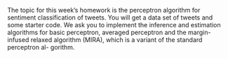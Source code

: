 The topic for this week’s homework is the perceptron algorithm for sentiment classification of tweets. You will get a data set of tweets and some starter code. We ask you to implement the inference and estimation algorithms for basic perceptron, averaged perceptron and the margin-infused relaxed algorithm (MIRA), which is a variant of the standard perceptron al- gorithm.
